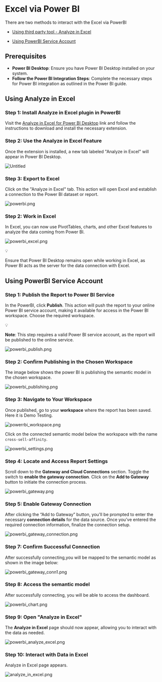 # Excel via Power BI

There are two methods to interact  with the Excel via PowerBI

- [Using third party tool -  Analyze in Excel](/learn/dp_consumer_learn_track/integrate_bi_tools/powerbi/excel/#using-analyze-in-excel)

- [Using PowerBI Service Account](/learn/dp_consumer_learn_track/integrate_bi_tools/powerbi/excel/#using-powerbi-service-account)

## Prerequisites

- **Power BI Desktop**: Ensure you have Power BI Desktop installed on your system.
- **Follow the Power BI Integration Steps**: Complete the necessary steps for Power BI integration as outlined in the Power BI guide.

## Using Analyze in Excel

### **Step 1: Install Analyze in Excel plugin in PowerBI**

Visit the [Analyze in Excel for Power BI Desktop](https://www.sqlbi.com/tools/analyze-in-excel-for-power-bi-desktop/) link and follow the instructions to download and install the necessary extension.

### **Step 2: Use the Analyze in Excel Feature**

Once the extension is installed, a new tab labeled "Analyze in Excel" will appear in Power BI Desktop.

![Untitled](/learn/dp_consumer_learn_track/integrate_bi_tools/powerbi/excel/Untitled.png)

### **Step 3: Export to Excel**

Click on the "Analyze in Excel" tab. This action will open Excel and establish a connection to the Power BI dataset or report.

![powerbi.png](/learn/dp_consumer_learn_track/integrate_bi_tools/powerbi/excel/powerbi.png)

### **Step 2: Work in Excel**

In Excel, you can now use PivotTables, charts, and other Excel features to analyze the data coming from Power BI.

![powerbi_excel.png](/learn/dp_consumer_learn_track/integrate_bi_tools/powerbi/excel/powerbi_excel.png)

<aside class="callout">
💡

Ensure that Power BI Desktop remains open while working in Excel, as Power BI acts as the server for the data connection with Excel.

</aside>

## Using PowerBI Service Account

### **Step 1: Publish the Report to Power BI Service**

In the PowerBI, click **Publish**. This action will push the report to your online Power BI service account, making it available for access in the Power BI workspace. Choose the required workspace.

<aside class="callout">
💡

**Note**: This step requires a valid Power BI service account, as the report will be published to the online service.

</aside>

![powerbi_publish.png](/learn/dp_consumer_learn_track/integrate_bi_tools/powerbi/excel/powerbi_publish.png)

### **Step 2: Confirm Publishing in the Chosen Workspace**

The image below shows the power BI is publishing the semantic model in the chosen workspace.

![powerbi_publishing.png](/learn/dp_consumer_learn_track/integrate_bi_tools/powerbi/excel/powerbi_publishing.png)

### **Step 3: Navigate to Your Workspace**

Once published, go to your **workspace** where the report has been saved. Here it is Demo Testing.

![powerrbi_workspace.png](/learn/dp_consumer_learn_track/integrate_bi_tools/powerbi/excel/powerrbi_workspace.png)

Click on the connected semantic model below the workspace with the name `cross-sell-affinity`.

![powerbi_settings.png](/learn/dp_consumer_learn_track/integrate_bi_tools/powerbi/excel/powerbi_settings.png)

### **Step 4: Locate and Access Report Settings**

Scroll down to the **Gateway and Cloud Connections** section. Toggle the switch to **enable the gateway connection**. Click on the **Add to Gateway** button to initiate the connection process.

![powerbi_gateway.png](/learn/dp_consumer_learn_track/integrate_bi_tools/powerbi/excel/powerbi_gateway.png)

### **Step 5: Enable Gateway Connection**

After clicking the “Add to Gateway” button, you'll be prompted to enter the necessary **connection details** for the data source. Once you’ve entered the required connection information, finalize the connection setup.

![powerbi_gateway_connection.png](/learn/dp_consumer_learn_track/integrate_bi_tools/powerbi/excel/powerbi_gateway_connection.png)

### **Step 7: Confirm Successful Connection**

After successfully connecting,you will be mapped to the semantic model as shown in the image below:

![powerbi_gateway_conn1.png](/learn/dp_consumer_learn_track/integrate_bi_tools/powerbi/excel/powerbi_gateway_conn1.png)

### **Step 8: Access the semantic model**

After successfully connecting, you will be able to access the dashboard. 

![powerbi_chart.png](/learn/dp_consumer_learn_track/integrate_bi_tools/powerbi/excel/powerbi_chart.png)

### **Step 9: Open "Analyze in Excel"**

The **Analyze in Excel** page should now appear, allowing you to interact with the data as needed.

![powerbi_analyze_excel.png](/learn/dp_consumer_learn_track/integrate_bi_tools/powerbi/excel/powerbi_analyze_excel.png)

### **Step 10: Interact with Data in Excel**

Analyze in Excel page appears.

![analyze_in_excel.png](/learn/dp_consumer_learn_track/integrate_bi_tools/powerbi/excel/analyze_in_excel.png)